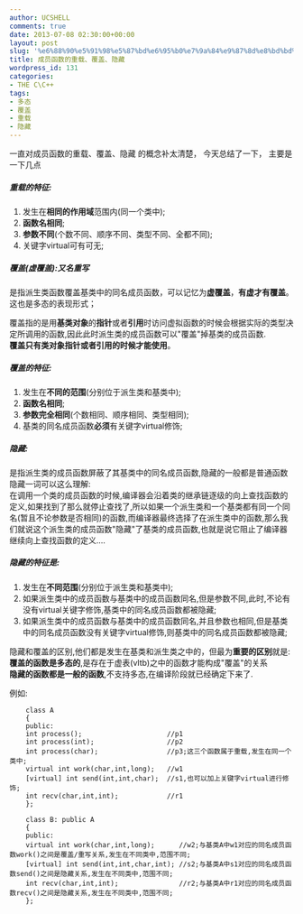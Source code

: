 ```yaml
---
author: UCSHELL
comments: true
date: 2013-07-08 02:30:00+00:00
layout: post
slug: '%e6%88%90%e5%91%98%e5%87%bd%e6%95%b0%e7%9a%84%e9%87%8d%e8%bd%bd%e3%80%81%e8%a6%86%e7%9b%96%e3%80%81%e9%9a%90%e8%97%8f'
title: 成员函数的重载、覆盖、隐藏
wordpress_id: 131
categories:
- THE C\C++
tags:
- 多态
- 覆盖
- 重载
- 隐藏
---
```


一直对成员函数的重载、覆盖、隐藏 的概念补太清楚， 今天总结了一下， 主要是一下几点


 
##### 重载的特征:
1. 发生在**相同的作用域**范围内(同一个类中);  
2. **函数名相同**;  
3. **参数不同**(个数不同、顺序不同、类型不同、全都不同);  
4. 关键字virtual可有可无;  
 

##### 覆盖(虚覆盖):又名重写 

是指派生类函数覆盖基类中的同名成员函数，可以记忆为**虚覆盖**，**有虚才有覆盖**。这也是多态的表现形式；  

覆盖指的是用**基类对象**的**指针**或者**引用**时访问虚拟函数的时候会根据实际的类型决定所调用的函数,因此此时派生类的成员函数可以"覆盖"掉基类的成员函数.  
**覆盖只有类对象指针或者引用的时候才能使用**。

##### 覆盖的特征:
1. 发生在**不同的范围**(分别位于派生类和基类中);
2. **函数名相同**;
3. **参数完全相同**(个数相同、顺序相同、类型相同);
4. 基类的同名成员函数**必须**有关键字virtual修饰;
   

##### 隐藏:

是指派生类的成员函数屏蔽了其基类中的同名成员函数,隐藏的一般都是普通函数  
隐藏一词可以这么理解:  
在调用一个类的成员函数的时候,编译器会沿着类的继承链逐级的向上查找函数的定义,如果找到了那么就停止查找了,所以如果一个派生类和一个基类都有同一个同名(暂且不论参数是否相同)的函数,而编译器最终选择了在派生类中的函数,那么我们就说这个派生类的成员函数"隐藏"了基类的成员函数,也就是说它阻止了编译器继续向上查找函数的定义....

##### 隐藏的特征是:
1. 发生在**不同范围**(分别位于派生类和基类中);
2. 如果派生类中的成员函数与基类中的成员函数同名,但是参数不同,此时,不论有没有virtual关键字修饰,基类中的同名成员函数都被隐藏;
3. 如果派生类中的成员函数与基类中的成员函数同名,并且参数也相同,但是基类中的同名成员函数没有关键字virtual修饰,则基类中的同名成员函数都被隐藏;
 

隐藏和覆盖的区别,他们都是发生在基类和派生类之中的，但最为**重要的区别**就是:  
**覆盖的函数是多态的**,是存在于虚表(vltb)之中的函数才能构成"覆盖"的关系  
**隐藏的函数都是一般的函数**,不支持多态,在编译阶段就已经确定下来了.
   
例如:

    
	    class A 
	    { 
	    public: 
		int process();                     //p1 
		int process(int);                  //p2 
		int process(char);                 //p3;这三个函数属于重载,发生在同一个类中; 
		virtual int work(char,int,long);   //w1 
		[virtual] int send(int,int,char);  //s1,也可以加上关键字virtual进行修饰; 
		int recv(char,int,int);	           //r1 
	    };
	    
	    class B: public A 
	    { 
	    public: 
		virtual int work(char,int,long);      //w2;与基类A中w1对应的同名成员函数work()之间是覆盖/重写关系,发生在不同类中,范围不同; 
		[virtual] int send(int,int,char,int); //s2;与基类A中s1对应的同名成员函数send()之间是隐藏关系,发生在不同类中,范围不同; 
		int recv(char,int,int);               //r2;与基类A中r1对应的同名成员函数recv()之间是隐藏关系,发生在不同类中,范围不同; 
	    };


